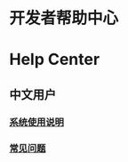 # 开发者帮助中心
# Help Center

## 中文用户

### [系统使用说明](https://github.com/yumimobi/Developer-doc/blob/master/Developer%20operating%20instructions/%E5%BC%80%E5%8F%91%E8%80%85%E7%B3%BB%E7%BB%9F%E4%BD%BF%E7%94%A8%E8%AF%B4%E6%98%8E.md)

### [常见问题](%E5%BC%80%E5%8F%91%E8%80%85%E5%B8%B8%E8%A7%81%E9%97%AE%E9%A2%98.md)

### [](traffic_unity_web/应用注册及广告位注册接口.md)
